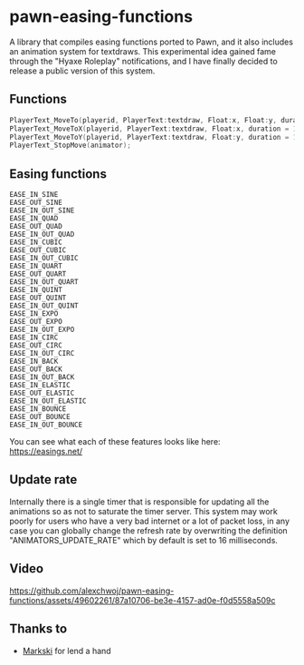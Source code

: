 
# pawn-easing-functions
A library that compiles easing functions ported to Pawn, and it also includes an animation system for textdraws. This experimental idea gained fame through the "Hyaxe Roleplay" notifications, and I have finally decided to release a public version of this system.

## Functions
```c
PlayerText_MoveTo(playerid, PlayerText:textdraw, Float:x, Float:y, duration = 1000, ease);
PlayerText_MoveToX(playerid, PlayerText:textdraw, Float:x, duration = 1000, ease);
PlayerText_MoveToY(playerid, PlayerText:textdraw, Float:y, duration = 1000, ease);
PlayerText_StopMove(animator);
```

## Easing functions
```
EASE_IN_SINE
EASE_OUT_SINE
EASE_IN_OUT_SINE
EASE_IN_QUAD
EASE_OUT_QUAD
EASE_IN_OUT_QUAD
EASE_IN_CUBIC
EASE_OUT_CUBIC
EASE_IN_OUT_CUBIC
EASE_IN_QUART
EASE_OUT_QUART
EASE_IN_OUT_QUART
EASE_IN_QUINT
EASE_OUT_QUINT
EASE_IN_OUT_QUINT
EASE_IN_EXPO
EASE_OUT_EXPO
EASE_IN_OUT_EXPO
EASE_IN_CIRC
EASE_OUT_CIRC
EASE_IN_OUT_CIRC
EASE_IN_BACK
EASE_OUT_BACK
EASE_IN_OUT_BACK
EASE_IN_ELASTIC
EASE_OUT_ELASTIC
EASE_IN_OUT_ELASTIC
EASE_IN_BOUNCE
EASE_OUT_BOUNCE
EASE_IN_OUT_BOUNCE
```
You can see what each of these features looks like here: https://easings.net/

## Update rate
Internally there is a single timer that is responsible for updating all the animations so as not to saturate the timer server. This system may work poorly for users who have a very bad internet or a lot of packet loss, in any case you can globally change the refresh rate by overwriting the definition "ANIMATORS_UPDATE_RATE" which by default is set to 16 milliseconds.

## Video
https://github.com/alexchwoj/pawn-easing-functions/assets/49602261/87a10706-be3e-4157-ad0e-f0d5558a509c

## Thanks to
* [Markski](https://github.com/markski1) for lend a hand

